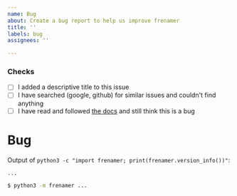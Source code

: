 ```yaml
---
name: Bug
about: Create a bug report to help us improve frenamer
title: ''
labels: bug
assignees: ''

---
```


### Checks

* [ ] I added a descriptive title to this issue
* [ ] I have searched (google, github) for similar issues and couldn't find anything
* [ ] I have read and followed [the docs](https://github.com/TheAwiteb/frenamer/blob/master/README.md) and still think this is a bug

# Bug

Output of `python3 -c "import frenamer; print(frenamer.version_info())"`:
```
...
```

<!-- Where possible please include a self-contained code snippet describing your bug: -->

```bash
$ python3 -m frenamer ...

```
